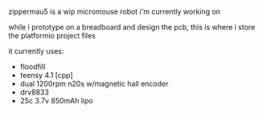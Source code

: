 zippermau5 is a wip micromouse robot i'm currently working on

while i prototype on a breadboard and design the pcb, this is where i store the platformio project files

it currently uses:
- floodfill
- teensy 4.1 [cpp]
- dual 1200rpm n20s w/magnetic hall encoder
- drv8833
- 25c 3.7v 850mAh lipo
